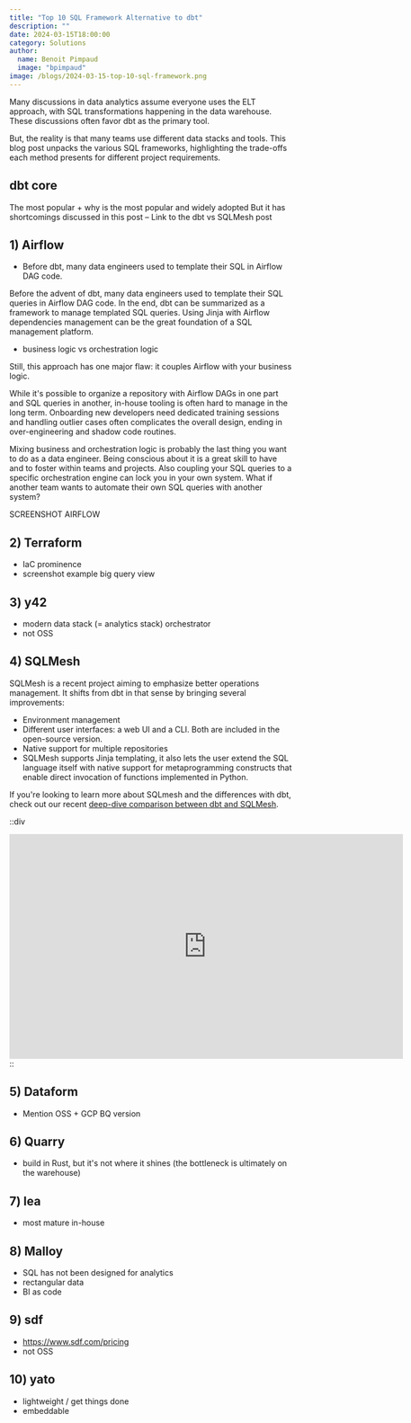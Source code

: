 ```yaml
---
title: "Top 10 SQL Framework Alternative to dbt"
description: ""
date: 2024-03-15T18:00:00
category: Solutions
author:
  name: Benoit Pimpaud
  image: "bpimpaud"
image: /blogs/2024-03-15-top-10-sql-framework.png
---
```


Many discussions in data analytics assume everyone uses the ELT approach, with SQL transformations happening in the data warehouse. These discussions often favor dbt as the primary tool.

But, the reality is that many teams use different data stacks and tools. This blog post unpacks the various SQL frameworks, highlighting the trade-offs each method presents for different project requirements.

## dbt core
The most popular + why is the most popular and widely adopted
But it has shortcomings discussed in this post – Link to the dbt vs SQLMesh post

## 1) Airflow

- Before dbt, many data engineers used to template their SQL in Airflow DAG code.

Before the advent of dbt, many data engineers used to template their SQL queries in Airflow DAG code. In the end, dbt can be summarized as a framework to manage templated SQL queries. Using Jinja with Airflow dependencies management can be the great foundation of a SQL management platform.

- business logic vs orchestration logic

Still, this approach has one major flaw: it couples Airflow with your business logic. 

While it's possible to organize a repository with Airflow DAGs in one part and SQL queries in another, in-house tooling is often hard to manage in the long term. Onboarding new developers need dedicated training sessions and handling outlier cases often complicates the overall design, ending in over-engineering and shadow code routines.

Mixing business and orchestration logic is probably the last thing you want to do as a data engineer. Being conscious about it is a great skill to have and to foster within teams and projects. Also coupling your SQL queries to a specific orchestration engine can lock you in your own system. What if another team wants to automate their own SQL queries with another system?

SCREENSHOT AIRFLOW

## 2) Terraform

- IaC prominence
- screenshot example big query view


## 3) y42

- modern data stack (= analytics stack) orchestrator
- not OSS

## 4) SQLMesh

SQLMesh is a recent project aiming to emphasize better operations management. It shifts from dbt in that sense by bringing several improvements:
- Environment management
- Different user interfaces: a web UI and a CLI. Both are included in the open-source version.
- Native support for multiple repositories
- SQLMesh supports Jinja templating, it also lets the user extend the SQL language itself with native support for metaprogramming constructs that enable direct invocation of functions implemented in Python.

If you're looking to learn more about SQLmesh and the differences with dbt, check out our recent [deep-dive comparison between dbt and SQLMesh](https://kestra.io/blogs/2024-02-28-dbt-or-sqlmesh).

::div
<iframe width="700" height="400" src="https://www.youtube.com/embed/wTLoDq-SW-g?si=6gbmbLJV8j1L9LT0" title="YouTube video player" frameborder="0" allow="accelerometer; autoplay; clipboard-write; encrypted-media; gyroscope; picture-in-picture; web-share" allowfullscreen></iframe>
::


## 5) Dataform

- Mention OSS + GCP BQ version

## 6) Quarry

- build in Rust, but it's not where it shines (the bottleneck is ultimately on the warehouse)

## 7) lea

- most mature in-house

## 8) Malloy

- SQL has not been designed for analytics
- rectangular data
- BI as code

## 9) sdf

- https://www.sdf.com/pricing
- not OSS

## 10) yato

- lightweight / get things done
- embeddable
